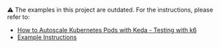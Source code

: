 ⚠️ The examples in this project are outdated. For the instructions, please refer to:
- [How to Autoscale Kubernetes Pods with Keda - Testing with k6](https://dev.to/k6/how-to-autoscale-kubernetes-pods-with-keda-testing-with-k6-4nl9)
- [Example Instructions](./docs.md)
